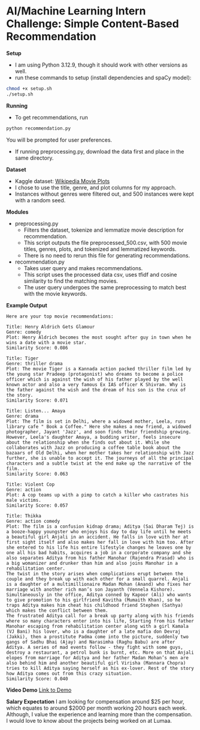 # AI/Machine Learning Intern Challenge: Simple Content-Based Recommendation

**Setup**
   - I am using Python 3.12.9, though it should work with other versions as well.
   - run these commands to setup (install dependencies and spaCy model):
   ```sh
   chmod +x setup.sh
   ./setup.sh
   ```

**Running**
   - To get recommendations, run
   ```sh
   python recommendation.py
   ```
   You will be prompted for user preferences.
   - If running preprocessing.py, download the data first and place in the same directory.

**Dataset**
   - Kaggle dataset: [Wikipedia Movie Plots](https://www.kaggle.com/datasets/jrobischon/wikipedia-movie-plots?resource=download)
   - I chose to use the title, genre, and plot columns for my approach.
   - Instances without genres were filtered out, and 500 instances were kept with a random seed.

**Modules**
   - preprocessing.py
      - Filters the dataset, tokenize and lemmatize movie description for recommendation.
      - This script outputs the file preprocessed_500.csv, with 500 movie titles, genres, plots, and tokenized and lemmatized keywords.
      - There is no need to rerun this file for generating recommendations.
   - recommendation.py
      - Takes user query and makes recommendations.
      - This script uses the processed data csv, uses tfidf and cosine similarity to find the matching movies.
      - The user query undergoes the same preprocessing to match best with the movie keywords.

**Example Output**
```What are your preferences? I love thrilling action movies set in space, with a comedic twist.
Here are your top movie recommendations:

Title: Henry Aldrich Gets Glamour
Genre: comedy
Plot: Henry Aldrich becomes the most sought after guy in town when he wins a date with a movie star.
Similarity Score: 0.086

Title: Tiger
Genre: thriller drama
Plot: The movie Tiger is a Kannada action packed thriller film led by the young star Pradeep (protagonist) who dreams to become a police officer which is against the wish of his father played by the well known actor and also a very famous Ex IAS officer K Shivram. Why is the father against the wish and the dream of his son is the crux of the story.
Similarity Score: 0.071

Title: Listen... Amaya
Genre: drama
Plot: The film is set in Delhi, where a widowed mother, Leela, runs library cafe " Book a Coffee." Here she makes a new friend, a widowed photographer, Jayant 'Jazz', and soon finds their friendship growing. However, Leela's daughter Amaya, a budding writer, feels insecure about the relationship when she finds out about it. While she collaborates with Jazz on producing a coffee table book about the bazaars of Old Delhi, when her mother takes her relationship with Jazz further, she is unable to accept it. The journeys of all the principal characters and a subtle twist at the end make up the narrative of the film. ..
Similarity Score: 0.063

Title: Violent Cop
Genre: action
Plot: A cop teams up with a pimp to catch a killer who castrates his male victims.
Similarity Score: 0.057

Title: Thikka
Genre: action comedy
Plot: The film is a confusion kidnap drama; Aditya (Sai Dharam Tej) is a booze-happy youngster who enjoys his day to day life until he meets a beautiful girl Anjali in an accident. He falls in love with her at first sight itself and also makes her fall in love with him too. After she entered to his life his entire lifestyle changes he leaves one by one all his bad habits, acquires a job in a corporate company and she also separates Aditya from his father Manohar (Rajendra Prasad) who is a big womanizer and drunker than him and also joins Manohar in a rehabilitation center.
The twist in the story arises when complications erupt between the couple and they break up with each other for a small quarrel. Anjali is a daughter of a multimillionaire Madan Mohan (Anand) who fixes her marriage with another rich man’s son Jayanth (Vennela Kishore). Simultaneously in the office, Aditya conned by Kapoor (Ali) who wants to give promotion to his girlfriend Kavitha (Mumaith Khan), so he traps Aditya makes him cheat his childhood friend Stephen (Sathya) which makes the conflict between them.
The frustrated Aditya call for a break up party along with his friends where so many characters enter into his life, Starting from his father Manohar escaping from rehabilitation center along with a girl Kamala (VJ Bani) his lover, who is a daughter of a late mafia don Devraj (Jakki), then a prostitute Padma come into the picture, suddenly two gangs of Sadhu Bhai (Ajay) and Narasimha (Raghu Babu) are after Aditya. A series of mad events follow - they fight with some guys, destroy a restaurant, a petrol bunk is burnt, etc. More on that Anjali elopes from marriage for Aditya and her father Madan Mohan’s men are also behind him and another beautiful girl Virisha (Mannara Chopra) tries to kill Aditya saying herself as his ex-lover. Rest of the story how Aditya comes out from this crazy situation.
Similarity Score: 0.040
```

**Video Demo**
[Link to Demo](https://youtu.be/6-3pKm-v39I)

**Salary Expectation**
I am looking for compensation around $25 per hour, which equates to around $2000 per month working 20 hours each week. Although, I value the experience and learning more than the compensation. I would love to know about the projects being worked on at Lumaa.
